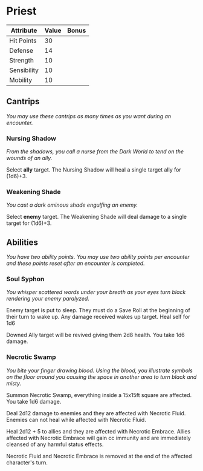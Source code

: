 # Priest

|Attribute|Value|Bonus|
|---|---|---|
|Hit Points|30|<center> </center>|
|Defense|14|<center> </center>|
|Strength|10|<center> </center>|
|Sensibility|10|<center> </center>|
|Mobility|10|<center> </center>|


## Cantrips
_You may use these cantrips as many times as you want during an encounter._

### Nursing Shadow

_From the shadows, you call a nurse from the Dark World to tend on the wounds of an ally._

Select **ally** target.  The Nursing Shadow will heal a single target ally for (1d6)+3.

### Weakening Shade

_You cast a dark ominous shade engulfing an enemy._

Select **enemy** target.  The Weakening Shade will deal damage to a single target for (1d6)+3.

## Abilities
_You have two ability points.  You may use two ability points per encounter and these points reset after an encounter is completed._

### Soul Syphon

_You whisper scattered words under your breath as your eyes turn black rendering your enemy paralyzed._

Enemy target is put to sleep. They must do a Save Roll at the beginning of their turn to wake up. Any damage received wakes up target. Heal self for 1d6

Downed Ally target will be revived giving them 2d8 health. You take 1d6 damage.

### Necrotic Swamp

_You bite your finger drawing blood.  Using the blood, you illustrate symbols on the floor around you causing the space in another area to turn black and misty._

Summon Necrotic Swamp, everything inside a 15x15ft square are affected. You take 1d6 damage.

Deal 2d12 damage to enemies and they are affected with Necrotic Fluid. Enemies can not heal while affected with Necrotic Fluid.

Heal 2d12 + 5 to allies and they are affected with Necrotic Embrace. Allies affected with Necrotic Embrace will gain cc immunity and are immediately cleansed of any harmful status effects.

Necrotic Fluid and Necrotic Embrace is removed at the end of the affected character's turn.
